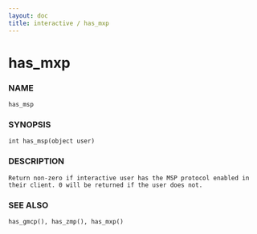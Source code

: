 ```yaml
---
layout: doc
title: interactive / has_mxp
---
```

# has_mxp

### NAME

    has_msp

### SYNOPSIS

    int has_msp(object user)

### DESCRIPTION

    Return non-zero if interactive user has the MSP protocol enabled in 
    their client. 0 will be returned if the user does not.

### SEE ALSO

    has_gmcp(), has_zmp(), has_mxp()
